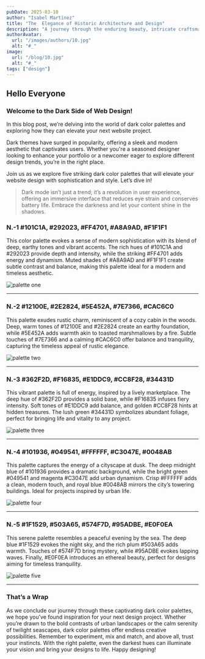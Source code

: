 ```yaml
---
pubDate: 2025-03-10
author: "Isabel Martinez"
title: "The  Elegance of Historic Architecture and Design"
description: "A journey through the enduring beauty, intricate craftsmanship, and timeless design of historic buildings and architectural masterpieces."
authorAvatar:
  url: "/images/authors/10.jpg"
  alt: "#_"
image:
  url: "/blog/10.jpg"
  alt: "#_"
tags: ["design"]
---
```


## Hello Everyone

### Welcome to the Dark Side of Web Design!

In this blog post, we’re delving into the world of dark color palettes and exploring how they can elevate your next website project.

Dark themes have surged in popularity, offering a sleek and modern aesthetic that captivates users. Whether you're a seasoned designer looking to enhance your portfolio or a newcomer eager to explore different design trends, you’re in the right place.

Join us as we explore five striking dark color palettes that will elevate your website design with sophistication and style. Let’s dive in!

> Dark mode isn’t just a trend; it’s a revolution in user experience, offering an immersive interface that reduces eye strain and conserves battery life. Embrace the darkness and let your content shine in the shadows.

### N.-1 #101C1A, #292023, #FF4701, #A8A9AD, #F1F1F1

This color palette evokes a sense of modern sophistication with its blend of deep, earthy tones and vibrant accents. The rich hues of #101C1A and #292023 provide depth and intensity, while the striking #FF4701 adds energy and dynamism. Muted shades of #A8A9AD and #F1F1F1 create subtle contrast and balance, making this palette ideal for a modern and timeless aesthetic.

![palette one](https://www.colorsandfonts.com/images/blog/darkpalettes/1.svg)

---

### N.-2 #12100E, #2E2824, #5E452A, #7E7366, #CAC6C0

This palette exudes rustic charm, reminiscent of a cozy cabin in the woods. Deep, warm tones of #12100E and #2E2824 create an earthy foundation, while #5E452A adds warmth akin to toasted marshmallows by a fire. Subtle touches of #7E7366 and a calming #CAC6C0 offer balance and tranquility, capturing the timeless appeal of rustic elegance.

![palette two](https://www.colorsandfonts.com/images/blog/darkpalettes/2.svg)

---

### N.-3 #362F2D, #F16835, #E1DDC9, #CC8F28, #34431D

This vibrant palette is full of energy, inspired by a lively marketplace. The deep hue of #362F2D provides a solid base, while #F16835 infuses fiery intensity. Soft tones of #E1DDC9 add balance, and golden #CC8F28 hints at hidden treasures. The lush green #34431D symbolizes abundant foliage, perfect for bringing life and vitality to any project.

![palette three](https://www.colorsandfonts.com/images/blog/darkpalettes/3.svg)

---

### N.-4 #101936, #049541, #FFFFFF, #C3047E, #0048AB

This palette captures the energy of a cityscape at dusk. The deep midnight blue of #101936 provides a dramatic background, while the bright green #049541 and magenta #C3047E add urban dynamism. Crisp #FFFFFF adds a clean, modern touch, and royal blue #0048AB mirrors the city’s towering buildings. Ideal for projects inspired by urban life.

![palette four](https://www.colorsandfonts.com/images/blog/darkpalettes/4.svg)

---

### N.-5 #1F1529, #503A65, #574F7D, #95ADBE, #E0F0EA

This serene palette resembles a peaceful evening by the sea. The deep blue #1F1529 evokes the night sky, and the rich plum #503A65 adds warmth. Touches of #574F7D bring mystery, while #95ADBE evokes lapping waves. Finally, #E0F0EA introduces an ethereal beauty, perfect for designs aiming for timeless tranquility.

![palette five](https://www.colorsandfonts.com/images/blog/darkpalettes/5.svg)

---

### That’s a Wrap

As we conclude our journey through these captivating dark color palettes, we hope you’ve found inspiration for your next design project. Whether you’re drawn to the bold contrasts of urban landscapes or the calm serenity of twilight seascapes, dark color palettes offer endless creative possibilities. Remember to experiment, mix and match, and above all, trust your instincts. With the right palette, even the darkest hues can illuminate your vision and bring your designs to life. Happy designing!